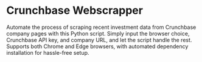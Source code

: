 # Crunchbase Webscrapper
 Automate the process of scraping recent investment data from Crunchbase company pages with this Python script. Simply input the browser choice, Crunchbase API key, and company URL, and let the script handle the rest. Supports both Chrome and Edge browsers, with automated dependency installation for hassle-free setup.
